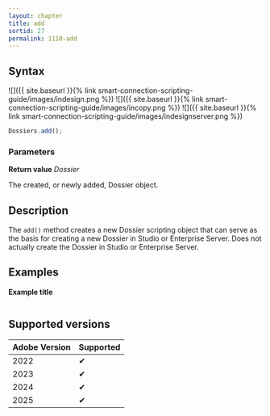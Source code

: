 ```yaml
---
layout: chapter
title: add
sortid: 27
permalink: 1110-add
---
```


## Syntax

![]({{ site.baseurl }}{% link smart-connection-scripting-guide/images/indesign.png %}) ![]({{ site.baseurl }}{% link smart-connection-scripting-guide/images/incopy.png %}) ![]({{ site.baseurl }}{% link smart-connection-scripting-guide/images/indesignserver.png %})

```javascript
Dossiers.add();
```

### Parameters

**Return value** _Dossier_

The created, or newly added, Dossier object.

## Description

The `add()` method creates a new Dossier scripting object that can serve as the basis for creating a new Dossier in Studio or Enterprise Server.
Does not actually create the Dossier in Studio or Enterprise Server.

## Examples

**Example title**

```javascript

```

## Supported versions

| Adobe Version | Supported |
| ------------- | --------- |
| 2022          | ✔         |
| 2023          | ✔         |
| 2024          | ✔         |
| 2025          | ✔         |
